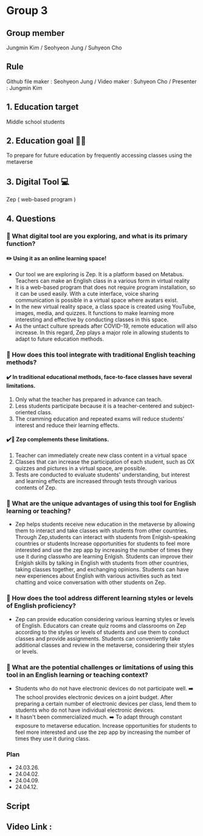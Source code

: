  #  Group 3 
 ## Group member 
Jungmin Kim / Seohyeon Jung / Suhyeon Cho
 ## Rule
 Github file maker : Seohyeon Jung / Video maker : Suhyeon Cho / Presenter : Jungmin Kim
 ## 1. Education target 
Middle school students
 ## 2. Education goal 👩‍🏫
To prepare for future education by frequently accessing classes using the metaverse
 ## 3. Digital Tool 💻
Zep ( web-based program )
 ## 4. Questions 
 ### 📍 What digital tool are you exploring, and what is its primary function? 
 #### ✏️ Using it as an online learning space!
 - Our tool we are exploring is Zep. It is a platform based on Metabus. Teachers can make an English class in a various form in virtual reality
 - It is a web-based program that does not require program installation, so it can be used easily. With a cute interface, voice sharing communication is possible in a virtual space where avatars exist.
 - In the new virtual reality space, a class space is created using YouTube, images, media, and quizzes. It functions to make learning more interesting and effective by conducting classes in this space.
 - As the untact culture spreads after COVID-19, remote education will also increase. In this regard, Zep plays a major role in allowing students to adapt to future education methods.

 ### 📍 How does this tool integrate with traditional English teaching methods? 
 #### ✔️ In traditional educational methods, face-to-face classes have several limitations.
  1. Only what the teacher has prepared in advance can teach.
  2. Less students participate because it is a teacher-centered and subject-oriented class.
  3. The cramming education and repeated exams will reduce students' interest and reduce their learning effects.
 #### ✔️🙆 Zep complements these limitations.
  1. Teacher can immediately create new class content in a virtual space
  2. Classes that can increase the participation of each student, such as OX quizzes and pictures in a virtual space, are possible.
  3. Tests are conducted to evaluate students' understanding, but interest and learning effects are increased through tests through various contents of Zep.


 ### 📍 What are the unique advantages of using this tool for English learning or teaching? 
 - Zep helps students receive new education in the metaverse by allowing them to interact and take classes with students from other countries. Through Zep,students can interact with students from Enlgish-speaking countries or students Increase opportunities for students to feel more interested and use the zep app by increasing the number of times they use it during classwho are learning Enlgish. Students can improve their Enlgish skills by talking in English with students from other countries, taking classes together, and exchanging opinions. Students can have new experiences about English with various activities such as text chatting and voice conversation with other students on Zep.

 ### 📍 How does the tool address different learning styles or levels of English proficiency? 
  - Zep can provide education considering various learning styles or levels of English. Educators can create quiz rooms and classrooms on Zep according to the styles or levels of students and use them to conduct classes and provide assignments. Students can conveniently take additional classes and review in the metaverse, considering their styles or levels.

 ### 📍 What are the potential challenges or limitations of using this tool in an English learning or teaching context? 
 - Students who do not have electronic devices do not participate well. ➡️ The school provides electronic devices on a joint budget. After preparing a certain number of electronic devices per class, lend them to students who do not have individual electronic devices.
 - It hasn't been commercialized much. ➡️ To adapt through constant exposure to metaverse education. Increase opportunities for students to feel more interested and use the zep app by increasing the number of times they use it during class.

 ### Plan
  - 24.03.26.
  - 24.04.02.
  - 24.04.09.
  - 24.04.12.

 ## Script

 ## Video Link : 
